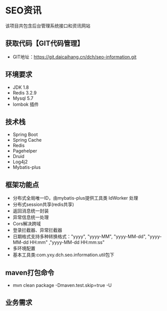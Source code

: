 # SEO资讯 #
该项目共包含后台管理系统接口和资讯网站

<a name="获取代码"></a>
## 获取代码【GIT代码管理】
+ GIT地址：https://git.daicaihang.cn/dch/seo-information.git
 

## 环境要求 ##

+ JDK 1.8
+ Redis 3.2.9
+ Mysql 5.7
+ lombok 插件


## 技术栈 ##

+ Spring Boot
+ Spring Cache
+ Redis 
+ Pagehelper
+ Druid
+ Log4j2
+ Mybatis-plus

## 框架功能点 ##

+ 分布式全局唯一ID，由mybatis-plus提供工具类 IdWorker 处理
+ 分布式session共享(redis共享)
+ 返回消息统一封装
+ 异常信息统一处理
+ Cors解决跨域
+ 登录拦截器、异常拦截器
+ 日期格式支持多种转换格式："yyyy", "yyyy-MM", "yyyy-MM-dd",  "yyyy-MM-dd HH:mm" ,"yyyy-MM-dd HH:mm:ss"
+ 多环境配置
+ 基本工具类:com.yxy.dch.seo.information.util包下
   
## maven打包命令 ##

+ mvn clean package -Dmaven.test.skip=true  -U
 
## 业务需求 ##

 

 










